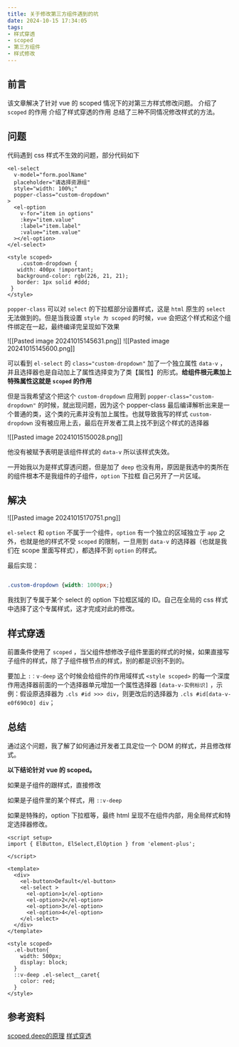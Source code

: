 ```yaml
---
title: 关于修改第三方组件遇到的坑
date: 2024-10-15 17:34:05
tags: 
- 样式穿透
- scoped
- 第三方组件
- 样式修改
---
```


## 前言

该文章解决了针对 vue 的 scoped 情况下的对第三方样式修改问题。
介绍了 `scoped` 的作用
介绍了样式穿透的作用
总结了三种不同情况修改样式的方法。

## 问题

代码遇到 css 样式不生效的问题，部分代码如下

```vue
<el-select 
  v-model="form.poolName" 
  placeholder="请选择资源组" 
  style="width: 100%;"
  popper-class="custom-dropdown"
>
  <el-option
    v-for="item in options"
    :key="item.value"
    :label="item.label"
    :value="item.value"
  ></el-option>
</el-select>

<style scoped>
	.custom-dropdown {
   width: 400px !important;
   background-color: rgb(226, 21, 21);
   border: 1px solid #ddd;
 }
</style>
```

`popper-class` 可以对 `select` 的下拉框部分设置样式，这是 `html` 原生的 `select` 无法做到的。但是当我设置 `style 为 scoped` 的时候，`vue` 会把这个样式和这个组件绑定在一起，最终编译完呈现如下效果

![[Pasted image 20241015145631.png]]
![[Pasted image 20241015145600.png]]

可以看到 `el-select` 的 `class="custom-dropdown"` 加了一个独立属性 `data-v` ，并且选择器也是自动加上了属性选择变为了类【属性】的形式。**给组件根元素加上特殊属性这就是 `scoped` 的作用**

但是当我希望这个把这个 `custom-dropdown` 应用到 `popper-class="custom-dropdown"` 的时候，就出现问题，因为这个 popper-class 最后编译解析出来是一个普通的类，这个类的元素并没有加上属性。也就导致我写的样式 `custom-dropdown` 没有被应用上去，最后在开发者工具上找不到这个样式的选择器

![[Pasted image 20241015150028.png]]

他没有被赋予表明是该组件样式的 `data-v` 所以该样式失效。

一开始我以为是样式穿透问题，但是加了 `deep`  也没有用，原因是我选中的类所在的组件根本不是我组件的子组件，`option` 下拉框 自己另开了一片区域。


## 解决

![[Pasted image 20241015170751.png]]

`el-select` 和 `option` 不属于一个组件，`option` 有一个独立的区域独立于 `app` 之外，也就是他的样式不受 ` scoped ` 的限制，一旦用到 ` data-v ` 的选择器（也就是我们在 scope 里面写样式），都选择不到 ` option ` 的样式。

最后实现：

```css

.custom-dropdown {width: 1000px;}
```

我找到了专属于某个 select 的 option 下拉框区域的 ID。自己在全局的 css 样式中选择了这个专属样式，这才完成对此的修改。


## 样式穿透

前置条件使用了 `scoped` ，当父组件想修改子组件里面的样式的时候，如果直接写子组件的样式，除了子组件根节点的样式，别的都是识别不到的。

要加上 `:：v-deep` 这个时候会给组件的作用域样式 `<style scoped>` 的每一个深度作用选择器前面的一个选择器单元增加一个属性选择器 `[data-v-实例标识]` ，示例：假设原选择器为 `.cls #id >>> div`，则更改后的选择器为 `.cls #id[data-v-e0f690c0] div`；


## 总结

通过这个问题，我了解了如何通过开发者工具定位一个 DOM 的样式，并且修改样式。

**以下结论针对 vue 的 scoped。**

如果是子组件的跟样式，直接修改

如果是子组件里的某个样式，用 `::v-deep`

如果是特殊的，option 下拉框等，最终 html 呈现不在组件内部，用全局样式和特定选择器修改。

```vue
<script setup>
import { ElButton, ElSelect,ElOption } from 'element-plus';

</script>

<template>
  <div>
    <el-button>Default</el-button>
    <el-select >
      <el-option>1</el-option>
      <el-option>2</el-option>
      <el-option>3</el-option>
      <el-option>4</el-option>
    </el-select>
  </div>
</template>

<style scoped>
  .el-button{
    width: 500px;
    display: block;
  }
  ::v-deep .el-select__caret{
    color: red;
  }
</style>
```

## 参考资料

[scoped,deep的原理](https://juejin.cn/post/7023343999909888037)
[样式穿透](https://bilibili.com/video/BV1Jv41117QN/?spm_id_from=333.337.search-card.all.click&vd_source=115cedcdb1996c6483fb453252e441e6)